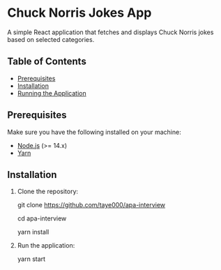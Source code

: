 # Chuck Norris Jokes App

A simple React application that fetches and displays Chuck Norris jokes based on selected categories.

## Table of Contents

- [Prerequisites](#prerequisites)
- [Installation](#installation)
- [Running the Application](#running-the-application)

## Prerequisites

Make sure you have the following installed on your machine:

- [Node.js](https://nodejs.org/en/download/) (>= 14.x)
- [Yarn](https://yarnpkg.com/getting-started/install)

## Installation

1. Clone the repository:

   git clone https://github.com/taye000/apa-interview

   cd apa-interview

   yarn install

2. Run the application:

   yarn start



